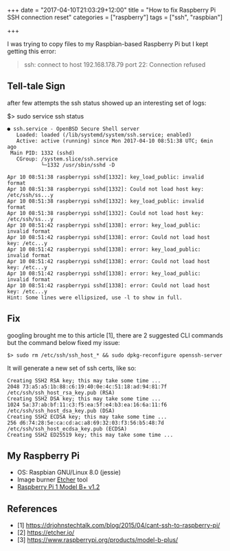 +++
date = "2017-04-10T21:03:29+12:00"
title = "How to fix Raspberry Pi SSH connection reset"
categories = ["raspberry"]
tags = ["ssh", "raspbian"]

+++

I was trying to copy files to my Raspbian-based Raspberry Pi but I kept getting this error:

> ssh: connect to host 192.168.178.79 port 22: Connection refused

## Tell-tale Sign

after few attempts the ssh status showed up an interesting set of logs:

$> sudo service ssh status
```
● ssh.service - OpenBSD Secure Shell server
   Loaded: loaded (/lib/systemd/system/ssh.service; enabled)
   Active: active (running) since Mon 2017-04-10 08:51:38 UTC; 6min ago
 Main PID: 1332 (sshd)
   CGroup: /system.slice/ssh.service
           └─1332 /usr/sbin/sshd -D

Apr 10 08:51:38 raspberrypi sshd[1332]: key_load_public: invalid format
Apr 10 08:51:38 raspberrypi sshd[1332]: Could not load host key: /etc/ssh/ss...y
Apr 10 08:51:38 raspberrypi sshd[1332]: key_load_public: invalid format
Apr 10 08:51:38 raspberrypi sshd[1332]: Could not load host key: /etc/ssh/ss...y
Apr 10 08:51:42 raspberrypi sshd[1338]: error: key_load_public: invalid format
Apr 10 08:51:42 raspberrypi sshd[1338]: error: Could not load host key: /etc...y
Apr 10 08:51:42 raspberrypi sshd[1338]: error: key_load_public: invalid format
Apr 10 08:51:42 raspberrypi sshd[1338]: error: Could not load host key: /etc...y
Apr 10 08:51:42 raspberrypi sshd[1338]: error: key_load_public: invalid format
Apr 10 08:51:42 raspberrypi sshd[1338]: error: Could not load host key: /etc...y
Hint: Some lines were ellipsized, use -l to show in full.
```

## Fix

googling brought me to this article [1], there are 2 suggested CLI commands but the command below fixed my issue:

`$> sudo rm /etc/ssh/ssh_host_* && sudo dpkg-reconfigure openssh-server`

It will generate a new set of ssh certs, like so:

```
Creating SSH2 RSA key; this may take some time ...
2048 73:a5:a5:1b:88:c6:19:40:0e:4c:51:18:ad:94:81:7f /etc/ssh/ssh_host_rsa_key.pub (RSA)
Creating SSH2 DSA key; this may take some time ...
1024 5a:37:ab:bf:11:c3:f5:ea:5f:e4:b3:ea:16:6a:11:f6 /etc/ssh/ssh_host_dsa_key.pub (DSA)
Creating SSH2 ECDSA key; this may take some time ...
256 d6:74:28:5e:ca:cd:ac:a8:69:32:03:f3:56:b5:48:7d /etc/ssh/ssh_host_ecdsa_key.pub (ECDSA)
Creating SSH2 ED25519 key; this may take some time ...
```
## My Raspberry Pi

* OS: Raspbian GNU/Linux 8.0 (jessie)
* Image burner [Etcher](+https://etcher.io/) tool
* [Raspberry Pi 1 Model B+ v1.2](https://www.raspberrypi.org/products/model-b-plus/)

## References

* [1] https://drjohnstechtalk.com/blog/2015/04/cant-ssh-to-raspberry-pi/
* [2] https://etcher.io/
* [3] https://www.raspberrypi.org/products/model-b-plus/